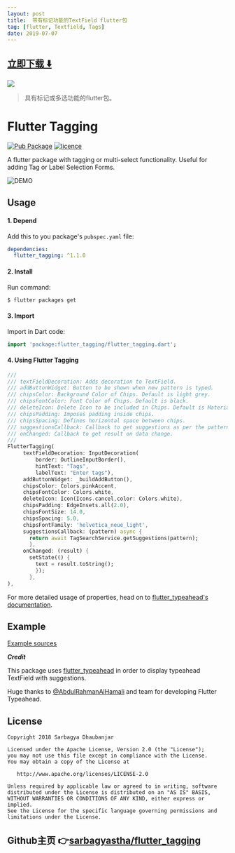 ```yaml
---
layout: post
title:  带有标记功能的TextField flutter包
tag: [flutter, Textfield, Tags]
date: 2019-07-07
---
```


 


## [立即下载 ️⬇️ ](https://codeload.github.com/sarbagyastha/flutter_tagging/zip/master) 


 
![](https://flutterawesome.com/content/images/2019/05/Flutter-Tagging.jpg)
 
>
> 具有标记或多选功能的flutter包。
>

 
# Flutter Tagging

[![Pub Package](https://img.shields.io/badge/Pub-v1.1.0-success.svg)](https://pub.dartlang.org/packages/flutter_tagging) [![licence](https://img.shields.io/badge/Licence-Apache-orange.svg)](https://github.com/sarbagyastha/flutter_tagging/blob/master/LICENSE)

A flutter package with tagging or multi-select functionality. 
Useful for adding Tag or Label Selection Forms.

![DEMO](https://raw.githubusercontent.com/sarbagyastha/flutter_tagging/master/demo.gif) 

## Usage

#### 1\. Depend

Add this to you package's `pubspec.yaml` file:

```yaml
dependencies:
  flutter_tagging: ^1.1.0
```

#### 2\. Install

Run command:

```bash
$ flutter packages get
```

#### 3\. Import

Import in Dart code:

```dart
import 'package:flutter_tagging/flutter_tagging.dart';
```

#### 4\. Using Flutter Tagging

```dart
///
/// textFieldDecoration: Adds decoration to TextField.
/// addButtonWidget: Button to be shown when new pattern is typed.
/// chipsColor: Background Color of Chips. Default is light grey.
/// chipsFontColor: Font Color of Chips. Default is black.
/// deleteIcon: Delete Icon to be included in Chips. Default is Material Cancel Icon.
/// chipsPadding: Imposes padding inside chips.
/// chipsSpacing: Defines horizontal space between chips.
/// suggestionsCallback: Callback to get suggestions as per the pattern entered.
/// onChanged: Callback to get result on data change.
///
FlutterTagging(
     textFieldDecoration: InputDecoration(
         border: OutlineInputBorder(),
         hintText: "Tags",
         labelText: "Enter tags"),
     addButtonWidget: _buildAddButton(),
     chipsColor: Colors.pinkAccent,
     chipsFontColor: Colors.white,
     deleteIcon: Icon(Icons.cancel,color: Colors.white),
     chipsPadding: EdgeInsets.all(2.0),
     chipsFontSize: 14.0,
     chipsSpacing: 5.0,
     chipsFontFamily: 'helvetica_neue_light',
     suggestionsCallback: (pattern) async {
       return await TagSearchService.getSuggestions(pattern);
       },
     onChanged: (result) {
       setState(() {
         text = result.toString();
         });
       },
),
```

For more detailed usage of properties, head on to [flutter_typeahead's documentation](https://pub.dartlang.org/documentation/flutter_typeahead/latest/).


## Example

[Example sources](https://github.com/sarbagyastha/flutter_tagging/tree/master/example)



***Credit***

This package uses [flutter_typeahead](https://pub.dartlang.org/packages/flutter_typeahead) in order to display typeahead TextField with suggestions.

Huge thanks to [@AbdulRahmanAlHamali](https://github.com/AbdulRahmanAlHamali) and team for developing Flutter Typeahead.


## License

```
Copyright 2018 Sarbagya Dhaubanjar

Licensed under the Apache License, Version 2.0 (the "License");
you may not use this file except in compliance with the License.
You may obtain a copy of the License at

   http://www.apache.org/licenses/LICENSE-2.0

Unless required by applicable law or agreed to in writing, software
distributed under the License is distributed on an "AS IS" BASIS,
WITHOUT WARRANTIES OR CONDITIONS OF ANY KIND, either express or implied.
See the License for the specific language governing permissions and
limitations under the License.
```

## Github主页 👉[sarbagyastha/flutter_tagging](http://github.com/sarbagyastha/flutter_tagging)